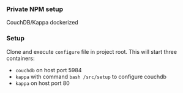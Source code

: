 ### Private NPM setup
CouchDB/Kappa dockerized

### Setup
Clone and execute `configure` file in project root.
This will start three containers:
- `couchdb` on host port 5984
- `kappa` with command `bash /src/setup` to configure couchdb
- `kappa` on host port 80

